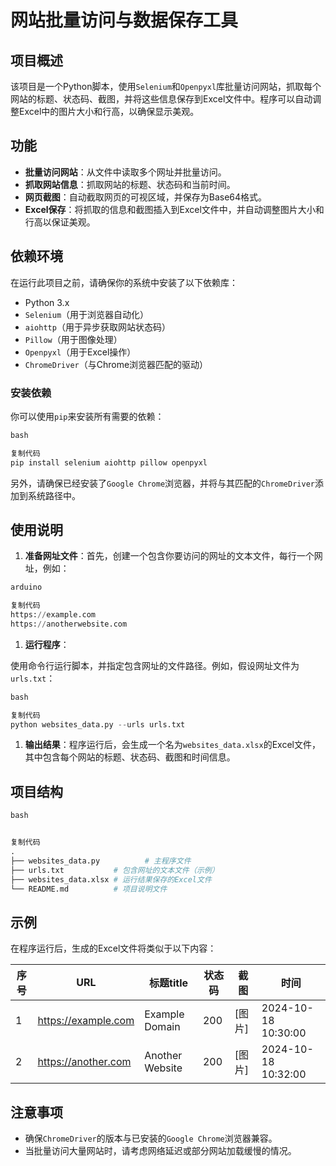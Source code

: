 # 网站批量访问与数据保存工具

## 项目概述

该项目是一个Python脚本，使用`Selenium`和`Openpyxl`库批量访问网站，抓取每个网站的标题、状态码、截图，并将这些信息保存到Excel文件中。程序可以自动调整Excel中的图片大小和行高，以确保显示美观。

## 功能

- **批量访问网站**：从文件中读取多个网址并批量访问。
- **抓取网站信息**：抓取网站的标题、状态码和当前时间。
- **网页截图**：自动截取网页的可视区域，并保存为Base64格式。
- **Excel保存**：将抓取的信息和截图插入到Excel文件中，并自动调整图片大小和行高以保证美观。

## 依赖环境

在运行此项目之前，请确保你的系统中安装了以下依赖库：

- Python 3.x
- `Selenium`（用于浏览器自动化）
- `aiohttp`（用于异步获取网站状态码）
- `Pillow`（用于图像处理）
- `Openpyxl`（用于Excel操作）
- `ChromeDriver`（与Chrome浏览器匹配的驱动）

### 安装依赖

你可以使用`pip`来安装所有需要的依赖：

```python
bash

复制代码
pip install selenium aiohttp pillow openpyxl
```

另外，请确保已经安装了`Google Chrome`浏览器，并将与其匹配的`ChromeDriver`添加到系统路径中。

## 使用说明

1. **准备网址文件**：首先，创建一个包含你要访问的网址的文本文件，每行一个网址，例如：

```python
arduino

复制代码
https://example.com
https://anotherwebsite.com
```

1. **运行程序**：

使用命令行运行脚本，并指定包含网址的文件路径。例如，假设网址文件为`urls.txt`：

```python
bash

复制代码
python websites_data.py --urls urls.txt
```

1. **输出结果**：程序运行后，会生成一个名为`websites_data.xlsx`的Excel文件，其中包含每个网站的标题、状态码、截图和时间信息。

## 项目结构

```python
bash


复制代码
.
├── websites_data.py          # 主程序文件
├── urls.txt           # 包含网址的文本文件（示例）
├── websites_data.xlsx # 运行结果保存的Excel文件
└── README.md          # 项目说明文件
```

## 示例

在程序运行后，生成的Excel文件将类似于以下内容：

| 序号 | URL                 | 标题title       | 状态码 | 截图   | 时间                |
| ---- | ------------------- | --------------- | ------ | ------ | ------------------- |
| 1    | https://example.com | Example Domain  | 200    | [图片] | 2024-10-18 10:30:00 |
| 2    | https://another.com | Another Website | 200    | [图片] | 2024-10-18 10:32:00 |

## 注意事项

- 确保`ChromeDriver`的版本与已安装的`Google Chrome`浏览器兼容。
- 当批量访问大量网站时，请考虑网络延迟或部分网站加载缓慢的情况。
